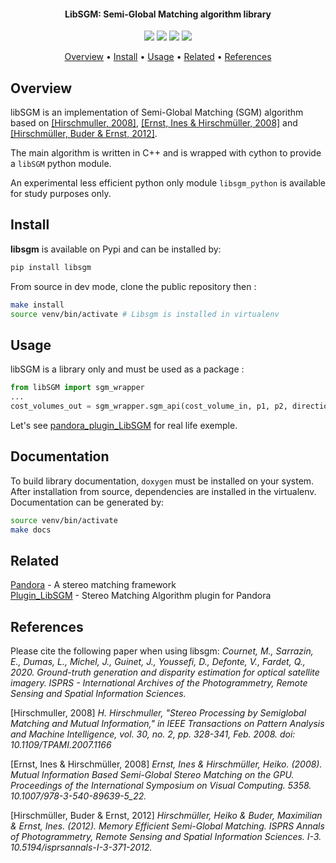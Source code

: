 <h4 align="center">LibSGM: Semi-Global Matching algorithm library </h4>

<p align="center">
  <a href="https://www.python.org/downloads/release/python-380/"><img src="https://img.shields.io/badge/python-v3.8+-blue.svg"></a>
  <a href="https://github.com/CNES/Pandora_libSGM/actions"><img src="https://github.com/CNES/Pandora_libSGM/actions/workflows/libsgm_ci.yml/badge.svg?branch=master"></a>
  <a href="https://codecov.io/gh/CNES/Pandora_libSGM"> <img src="https://codecov.io/gh/CNES/Pandora_libSGM/branch/master/graph/badge.svg?token=OZCYI843JH"/></a>
  <a href="https://opensource.org/licenses/Apache-2.0/"><img src="https://img.shields.io/badge/License-Apache%202.0-blue.svg"></a>
</p>

<p align="center">
  <a href="#overview">Overview</a> •
  <a href="#install">Install</a> •
    <a href="#usage">Usage</a> •
  <a href="#related">Related</a> •
  <a href="#references">References</a>
</p>

## Overview

libSGM is an implementation of Semi-Global Matching (SGM) algorithm based on [[Hirschmuller, 2008]](#1.), [[Ernst, Ines & Hirschmüller, 2008]](#2.) and [[Hirschmüller, Buder & Ernst, 2012]](#3.).

The main algorithm is written in C++ and is wrapped with cython to provide a `libSGM` python module.

An experimental less efficient python only module `libsgm_python` is available for study purposes only.

## Install

**libsgm** is available on Pypi and can be installed by:

```bash
pip install libsgm
```

From source in dev mode, clone the public repository then :

```bash
make install 
source venv/bin/activate # Libsgm is installed in virtualenv
```

## Usage

libSGM is a library only and must be used as a package :

```python
from libSGM import sgm_wrapper
...
cost_volumes_out = sgm_wrapper.sgm_api(cost_volume_in, p1, p2, directions, invalid_value, segmentation=optimization_layer, cost_paths=False, overcounting=False)
```

Let's see [pandora_plugin_LibSGM](https://github.com/CNES/pandora_plugin_libsgm) for real life exemple.

## Documentation

To build library documentation, `doxygen` must be installed on your system.
After installation from source, dependencies are installed in the virtualenv.
Documentation can be generated by:

```bash
source venv/bin/activate
make docs
```

## Related

[Pandora](https://github.com/CNES/Pandora) - A stereo matching framework  
[Plugin_LibSGM](https://github.com/CNES/pandora_plugin_libsgm) - Stereo Matching Algorithm plugin for Pandora  

## References

Please cite the following paper when using libsgm:
*Cournet, M., Sarrazin, E., Dumas, L., Michel, J., Guinet, J., Youssefi, D., Defonte, V., Fardet, Q., 2020. Ground-truth generation and disparity estimation for optical satellite imagery. ISPRS - International Archives of the Photogrammetry, Remote Sensing and Spatial Information Sciences.*

<a id="1.">[Hirschmuller, 2008]</a>
*H. Hirschmuller, "Stereo Processing by Semiglobal Matching and Mutual Information," in IEEE Transactions on Pattern Analysis and Machine Intelligence, vol. 30, no. 2, pp. 328-341, Feb. 2008. doi: 10.1109/TPAMI.2007.1166*

<a id="2.">[Ernst, Ines & Hirschmüller, 2008]</a>
*Ernst, Ines & Hirschmüller, Heiko. (2008). Mutual Information Based Semi-Global Stereo Matching on the GPU. Proceedings of the International Symposium on Visual Computing. 5358. 10.1007/978-3-540-89639-5_22.*

<a id="3.">[Hirschmüller, Buder & Ernst, 2012]</a>
*Hirschmüller, Heiko & Buder, Maximilian & Ernst, Ines. (2012). Memory Efficient Semi-Global Matching. ISPRS Annals of Photogrammetry, Remote Sensing and Spatial Information Sciences. I-3. 10.5194/isprsannals-I-3-371-2012.*
